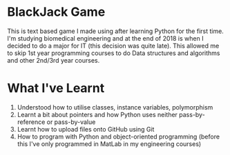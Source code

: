 # BlackJack Game
This is text based game I made using after learning Python for the first time. I'm studying biomedical engineering and at the end of 2018 is when I decided to do a major for IT (this decision was quite late). This allowed me to skip 1st year programming courses to do Data structures and algorithms and other 2nd/3rd year courses.

# What I've Learnt
1. Understood how to utilise classes, instance variables, polymorphism
2. Learnt a bit about pointers and how Python uses neither pass-by-reference or pass-by-value
3. Learnt how to upload files onto GitHub using Git
4. How to program with Python and object-oriented programming (before this I've only programmed in MatLab in my engineering courses)
